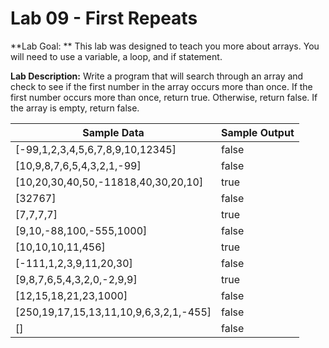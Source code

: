 # Lab 09 - First Repeats

**Lab Goal: **
This lab was designed to teach you more about arrays. You will need to use a variable, a loop, and if statement.

**Lab Description:**
Write a program that will search through an array and check to see if the first number in the array occurs more than once. If the first number occurs more than once, return true. Otherwise, return false. If the array is empty, return false.

**Sample Data** | **Sample Output**
----------------|------------------
[-99,1,2,3,4,5,6,7,8,9,10,12345] | false
[10,9,8,7,6,5,4,3,2,1,-99] | false
[10,20,30,40,50,-11818,40,30,20,10] | true
[32767] | false
[7,7,7,7] | true
[9,10,-88,100,-555,1000] | false
[10,10,10,11,456] | true
[-111,1,2,3,9,11,20,30] | false
[9,8,7,6,5,4,3,2,0,-2,9,9] | true
[12,15,18,21,23,1000] | false
[250,19,17,15,13,11,10,9,6,3,2,1,-455] | false
[] | false
